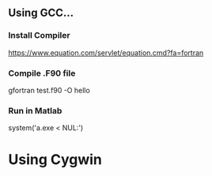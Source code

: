 ## Using GCC...

### Install Compiler
https://www.equation.com/servlet/equation.cmd?fa=fortran

### Compile .F90 file
gfortran test.f90 -O hello

### Run in Matlab
 system('a.exe < NUL:')


# Using Cygwin

## 
